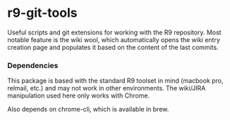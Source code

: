 # r9-git-tools
Useful scripts and git extensions for working with the R9 repository. Most notable feature is the wiki wool, which automatically opens the wiki entry creation page and populates it based on the content of the last commits.

### Dependencies
This package is based with the standard R9 toolset in mind (macbook pro, relmail, etc.) and may not work in other environments. The wiki/JIRA manipulation used here only works with Chrome.

Also depends on chrome-cli, which is available in brew. 

